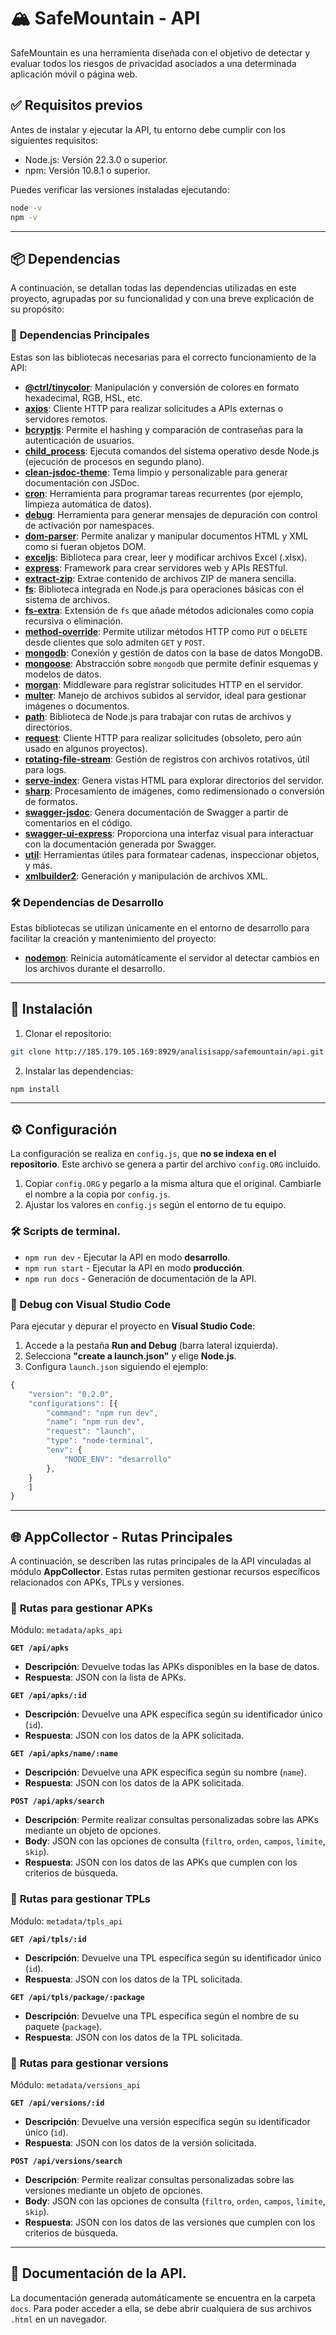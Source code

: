 # 🏔️ SafeMountain - API

SafeMountain es una herramienta diseñada con el objetivo de detectar y evaluar todos los riesgos de privacidad asociados a una determinada aplicación móvil o página web.

## ✅ Requisitos previos

Antes de instalar y ejecutar la API, tu entorno debe cumplir con los siguientes requisitos:

- Node.js: Versión 22.3.0 o superior.
- npm: Versión 10.8.1 o superior.

Puedes verificar las versiones instaladas ejecutando:

```bash
node -v
npm -v
```

---

## 📦 **Dependencias**

A continuación, se detallan todas las dependencias utilizadas en este proyecto, agrupadas por su funcionalidad y con una breve explicación de su propósito:

### 🔑 **Dependencias Principales**
Estas son las bibliotecas necesarias para el correcto funcionamiento de la API:

- **[@ctrl/tinycolor](https://www.npmjs.com/package/@ctrl/tinycolor)**: Manipulación y conversión de colores en formato hexadecimal, RGB, HSL, etc.
- **[axios](https://www.npmjs.com/package/axios)**: Cliente HTTP para realizar solicitudes a APIs externas o servidores remotos.
- **[bcryptjs](https://www.npmjs.com/package/bcryptjs)**: Permite el hashing y comparación de contraseñas para la autenticación de usuarios.
- **[child_process](https://www.npmjs.com/package/child_process)**: Ejecuta comandos del sistema operativo desde Node.js (ejecución de procesos en segundo plano).
- **[clean-jsdoc-theme](https://www.npmjs.com/package/clean-jsdoc-theme)**: Tema limpio y personalizable para generar documentación con JSDoc.
- **[cron](https://www.npmjs.com/package/cron)**: Herramienta para programar tareas recurrentes (por ejemplo, limpieza automática de datos).
- **[debug](https://www.npmjs.com/package/debug)**: Herramienta para generar mensajes de depuración con control de activación por namespaces.
- **[dom-parser](https://www.npmjs.com/package/dom-parser)**: Permite analizar y manipular documentos HTML y XML como si fueran objetos DOM.
- **[exceljs](https://www.npmjs.com/package/exceljs)**: Biblioteca para crear, leer y modificar archivos Excel (.xlsx).
- **[express](https://www.npmjs.com/package/express)**: Framework para crear servidores web y APIs RESTful.
- **[extract-zip](https://www.npmjs.com/package/extract-zip)**: Extrae contenido de archivos ZIP de manera sencilla.
- **[fs](https://www.npmjs.com/package/fs)**: Biblioteca integrada en Node.js para operaciones básicas con el sistema de archivos.
- **[fs-extra](https://www.npmjs.com/package/fs-extra)**: Extensión de `fs` que añade métodos adicionales como copia recursiva o eliminación.
- **[method-override](https://www.npmjs.com/package/method-override)**: Permite utilizar métodos HTTP como `PUT` o `DELETE` desde clientes que solo admiten `GET` y `POST`.
- **[mongodb](https://www.npmjs.com/package/mongodb)**: Conexión y gestión de datos con la base de datos MongoDB.
- **[mongoose](https://www.npmjs.com/package/mongoose)**: Abstracción sobre `mongodb` que permite definir esquemas y modelos de datos.
- **[morgan](https://www.npmjs.com/package/morgan)**: Middleware para registrar solicitudes HTTP en el servidor.
- **[multer](https://www.npmjs.com/package/multer)**: Manejo de archivos subidos al servidor, ideal para gestionar imágenes o documentos.
- **[path](https://www.npmjs.com/package/path)**: Biblioteca de Node.js para trabajar con rutas de archivos y directorios.
- **[request](https://www.npmjs.com/package/request)**: Cliente HTTP para realizar solicitudes (obsoleto, pero aún usado en algunos proyectos).
- **[rotating-file-stream](https://www.npmjs.com/package/rotating-file-stream)**: Gestión de registros con archivos rotativos, útil para logs.
- **[serve-index](https://www.npmjs.com/package/serve-index)**: Genera vistas HTML para explorar directorios del servidor.
- **[sharp](https://www.npmjs.com/package/sharp)**: Procesamiento de imágenes, como redimensionado o conversión de formatos.
- **[swagger-jsdoc](https://www.npmjs.com/package/swagger-jsdoc)**: Genera documentación de Swagger a partir de comentarios en el código.
- **[swagger-ui-express](https://www.npmjs.com/package/swagger-ui-express)**: Proporciona una interfaz visual para interactuar con la documentación generada por Swagger.
- **[util](https://www.npmjs.com/package/util)**: Herramientas útiles para formatear cadenas, inspeccionar objetos, y más.
- **[xmlbuilder2](https://www.npmjs.com/package/xmlbuilder2)**: Generación y manipulación de archivos XML.

### 🛠️ **Dependencias de Desarrollo**
Estas bibliotecas se utilizan únicamente en el entorno de desarrollo para facilitar la creación y mantenimiento del proyecto:

- **[nodemon](https://www.npmjs.com/package/nodemon)**: Reinicia automáticamente el servidor al detectar cambios en los archivos durante el desarrollo.

---

## 🚀 Instalación

1. Clonar el repositorio:
```bash
git clone http://185.179.105.169:8929/analisisapp/safemountain/api.git
```
2. Instalar las dependencias:
```bash
npm install
```

---

## ⚙️ Configuración
La configuración se realiza en `config.js`, que **no se indexa en el repositorio**. Este archivo se genera a partir del archivo `config.ORG` incluido.

1. Copiar `config.ORG` y pegarlo a la misma altura que el original. Cambiarle el nombre a la copia por `config.js`.
2. Ajustar los valores en `config.js` según el entorno de tu equipo.

### 🛠️ Scripts de terminal.
- `npm run dev` - Ejecutar la API en modo **desarrollo**.
- `npm run start` - Ejecutar la API en modo **producción**.
- `npm run docs` - Generación de documentación de la API.

### 🐞 Debug con Visual Studio Code
Para ejecutar y depurar el proyecto en **Visual Studio Code**:

1. Accede a la pestaña **Run and Debug** (barra lateral izquierda).
2. Selecciona **"create a launch.json"** y elige **Node.js**.
3. Configura `launch.json` siguiendo el ejemplo:

```js 
{
    "version": "0.2.0",
    "configurations": [{
        "command": "npm run dev",
        "name": "npm run dev", 
        "request": "launch",
        "type": "node-terminal",
        "env": {
            "NODE_ENV": "desarrollo"
        },
    }
    ]
}
```

---

## 🌐 **AppCollector - Rutas Principales**

A continuación, se describen las rutas principales de la API vinculadas al módulo **AppCollector**. Estas rutas permiten gestionar recursos específicos relacionados con APKs, TPLs y versiones.

### 📂 **Rutas para gestionar APKs**
Módulo: `metadata/apks_api`

**`GET /api/apks`**  
  - **Descripción**: Devuelve todas las APKs disponibles en la base de datos.  
  - **Respuesta**: JSON con la lista de APKs.  

**`GET /api/apks/:id`**  
  - **Descripción**: Devuelve una APK específica según su identificador único (`id`).  
  - **Respuesta**: JSON con los datos de la APK solicitada.  

**`GET /api/apks/name/:name`**  
  - **Descripción**: Devuelve una APK específica según su nombre (`name`).  
  - **Respuesta**: JSON con los datos de la APK solicitada.  

**`POST /api/apks/search`**  
  - **Descripción**: Permite realizar consultas personalizadas sobre las APKs mediante un objeto de opciones.  
  - **Body**: JSON con las opciones de consulta (`filtro`, `orden`, `campos`, `limite`, `skip`).  
  - **Respuesta**: JSON con los datos de las APKs que cumplen con los criterios de búsqueda.  

### 📂 **Rutas para gestionar TPLs**
Módulo: `metadata/tpls_api`

**`GET /api/tpls/:id`**  
  - **Descripción**: Devuelve una TPL específica según su identificador único (`id`).  
  - **Respuesta**: JSON con los datos de la TPL solicitada.  

**`GET /api/tpls/package/:package`**  
  - **Descripción**: Devuelve una TPL específica según el nombre de su paquete (`package`).  
  - **Respuesta**: JSON con los datos de la TPL solicitada.  

### 📂 **Rutas para gestionar versions**
Módulo: `metadata/versions_api`

**`GET /api/versions/:id`**  
  - **Descripción**: Devuelve una versión específica según su identificador único (`id`).  
  - **Respuesta**: JSON con los datos de la versión solicitada.  

**`POST /api/versions/search`**  
  - **Descripción**: Permite realizar consultas personalizadas sobre las versiones mediante un objeto de opciones.  
  - **Body**: JSON con las opciones de consulta (`filtro`, `orden`, `campos`, `limite`, `skip`).  
  - **Respuesta**: JSON con los datos de las versiones que cumplen con los criterios de búsqueda.  
 
---

## 📄 Documentación de la API.
La documentación generada automáticamente se encuentra en la carpeta `docs`. 
Para poder acceder a ella, se debe abrir cualquiera de sus archivos `.html` en un navegador. 